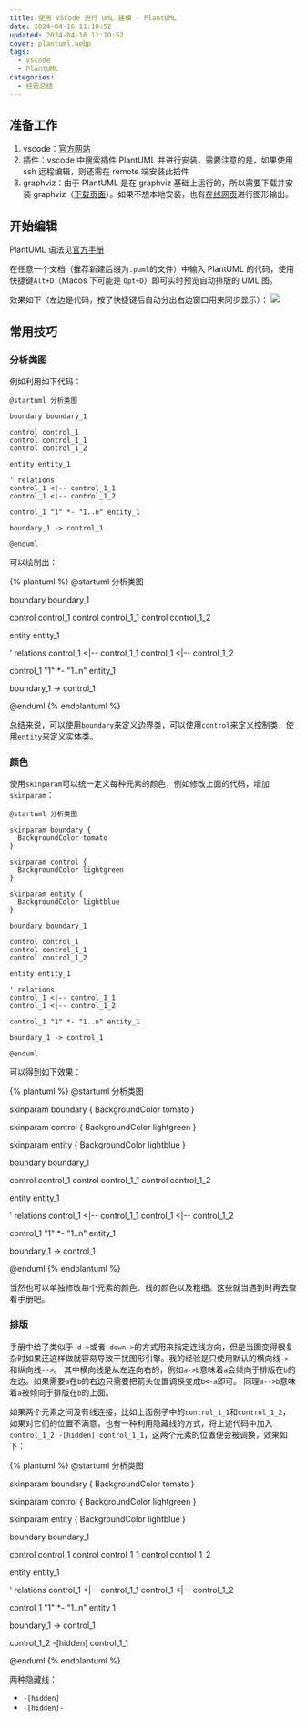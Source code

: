 ```yaml
---
title: 使用 VSCode 进行 UML 建模 - PlantUML
date: 2024-04-16 11:10:52
updated: 2024-04-16 11:10:52
cover: plantuml.webp
tags:
  - vscode
  - PlantUML
categories:
  - 经验总结
---
```


## 准备工作

1. vscode：[官方网站](https://code.visualstudio.com/)
2. 插件：vscode 中搜索插件 PlantUML 并进行安装，需要注意的是，如果使用 ssh 远程编辑，则还需在 remote 端安装此插件
3. graphviz：由于 PlantUML 是在 graphviz 基础上运行的，所以需要下载并安装 graphviz（[下载页面](https://graphviz.org/download/)）。如果不想本地安装，也有[在线网页](https://www.plantuml.com/plantuml/uml/SyfFKj2rKt3CoKnELR1Io4ZDoSa70000)进行图形输出。

## 开始编辑

PlantUML 语法见[官方手册](https://plantuml.com/zh/)

在任意一个文档（推荐新建后缀为`.puml`的文件）中输入 PlantUML 的代码，使用快捷键`Alt+D`（Macos 下可能是 `Opt+D`）即可实时预览自动排版的 UML 图。

效果如下（左边是代码，按了快捷键后自动分出右边窗口用来同步显示）：
![](plantuml.webp)

## 常用技巧

### 分析类图

例如利用如下代码：

```plantuml
@startuml 分析类图

boundary boundary_1

control control_1
control control_1_1
control control_1_2

entity entity_1

' relations
control_1 <|-- control_1_1
control_1 <|-- control_1_2

control_1 "1" *- "1..n" entity_1

boundary_1 -> control_1

@enduml
```

可以绘制出：

{% plantuml %}
@startuml 分析类图

boundary boundary_1

control control_1
control control_1_1
control control_1_2

entity entity_1

' relations
control_1 <|-- control_1_1
control_1 <|-- control_1_2

control_1 "1" *- "1..n" entity_1

boundary_1 -> control_1

@enduml
{% endplantuml %}

总结来说，可以使用`boundary`来定义边界类，可以使用`control`来定义控制类，使用`entity`来定义实体类。

### 颜色

使用`skinparam`可以统一定义每种元素的颜色，例如修改上面的代码，增加`skinparam`：

```plantuml
@startuml 分析类图

skinparam boundary {
  BackgroundColor tomato
}

skinparam control {
  BackgroundColor lightgreen
}

skinparam entity {
  BackgroundColor lightblue
}

boundary boundary_1

control control_1
control control_1_1
control control_1_2

entity entity_1

' relations
control_1 <|-- control_1_1
control_1 <|-- control_1_2

control_1 "1" *- "1..n" entity_1

boundary_1 -> control_1

@enduml
```

可以得到如下效果：

{% plantuml %}
@startuml 分析类图

skinparam boundary {
  BackgroundColor tomato
}

skinparam control {
  BackgroundColor lightgreen
}

skinparam entity {
  BackgroundColor lightblue
}

boundary boundary_1

control control_1
control control_1_1
control control_1_2

entity entity_1

' relations
control_1 <|-- control_1_1
control_1 <|-- control_1_2

control_1 "1" *- "1..n" entity_1

boundary_1 -> control_1

@enduml
{% endplantuml %}

当然也可以单独修改每个元素的颜色、线的颜色以及粗细。这些就当遇到时再去查看手册吧。

### 排版

手册中给了类似于`-d->`或者`-down->`的方式用来指定连线方向，但是当图变得很复杂时如果还这样做就容易导致干扰图形引擎。我的经验是只使用默认的横向线`->`和纵向线`-->`。
其中横向线是从左连向右的，例如`a->b`意味着`a`会倾向于排版在`b`的左边。如果需要`a`在`b`的右边只需要把箭头位置调换变成`b<-a`即可。
同理`a-->b`意味着`a`被倾向于排版在`b`的上面。

如果两个元素之间没有线连接，比如上面例子中的`control_1_1`和`control_1_2`，如果对它们的位置不满意，也有一种利用隐藏线的方式，将上述代码中加入`control_1_2 -[hidden] control_1_1`，这两个元素的位置便会被调换，效果如下：

{% plantuml %}
@startuml 分析类图

skinparam boundary {
  BackgroundColor tomato
}

skinparam control {
  BackgroundColor lightgreen
}

skinparam entity {
  BackgroundColor lightblue
}

boundary boundary_1

control control_1
control control_1_1
control control_1_2

entity entity_1

' relations
control_1 <|-- control_1_1
control_1 <|-- control_1_2

control_1 "1" *- "1..n" entity_1

boundary_1 -> control_1

control_1_2 -[hidden] control_1_1

@enduml
{% endplantuml %}

两种隐藏线：
- `-[hidden]`
- `-[hidden]-`
